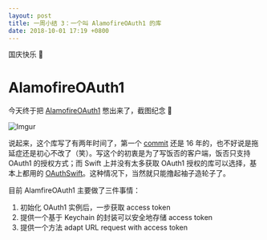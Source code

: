 ```yaml
---
layout: post
title: 一周小结 3：一个叫 AlamofireOAuth1 的库
date: 2018-10-01 17:19 +0800
---
```


国庆快乐 🎉

# AlamofireOAuth1

今天终于把 [AlamofireOAuth1](https://cocoapods.org/pods/AlamofireOAuth1) 憋出来了，截图纪念 🍻

![Imgur](https://i.imgur.com/rAMskUB.png)

说起来，这个库写了有两年时间了，第一个 [commit](https://github.com/zchan0/AlamofireOAuth/commit/dd2678cfc514742a56f86e59e87507f0ea7d0937) 还是 16 年的，也不好说是拖延症还是初心不改了（笑）。写这个的初衷是为了写饭否的客户端，饭否只支持 OAuth1 的授权方式；而 Swift 上并没有太多获取 OAuth1 授权的库可以选择，基本上都用的 [OAuthSwift](https://github.com/OAuthSwift/OAuthSwift)。这种情况下，当然就只能撸起袖子造轮子了。

目前 AlamfireOAuth1 主要做了三件事情：

1. 初始化 OAuth1 实例后，一步获取 access token
2. 提供一个基于 Keychain 的封装可以安全地存储 access token 
3. 提供一个方法 adapt URL request with access token 

